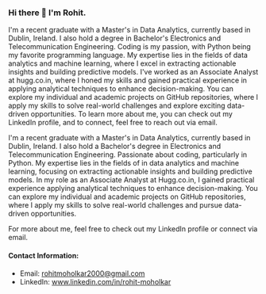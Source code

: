 ### Hi there 👋 I'm Rohit. 

I'm a recent graduate with a Master's in Data Analytics, currently based in Dublin, Ireland. I also hold a degree in Bachelor's Electronics and Telecommunication Engineering. Coding is my passion, with Python being my favorite programming language. My expertise lies in the fields of data analytics and machine learning, where I excel in extracting actionable insights and building predictive models. I've worked as an Associate Analyst at hugg.co.in, where I honed my skills and gained practical experience in applying analytical techniques to enhance decision-making. You can explore my individual and academic projects on GitHub repositories, where I apply my skills to solve real-world challenges and explore exciting data-driven opportunities. To learn more about me, you can check out my LinkedIn profile, and to connect, feel free to reach out via email. 

I'm a recent graduate with a Master's in Data Analytics, currently based in Dublin, Ireland. I also hold a Bachelor's degree in Electronics and Telecommunication Engineering. Passionate about coding, particularly in Python. My expertise lies in the fields of in data analytics and machine learning, focusing on extracting actionable insights and building predictive models. In my role as an Associate Analyst at Hugg.co.in, I gained practical experience applying analytical techniques to enhance decision-making. You can explore my individual and academic projects on GitHub repositories, where I apply my skills to solve real-world challenges and pursue data-driven opportunities. 

For more about me, feel free to check out my LinkedIn profile or connect via email.

#### Contact Information:

- Email: rohitmoholkar2000@gmail.com 
- LinkedIn: www.linkedin.com/in/rohit-moholkar 
